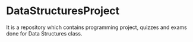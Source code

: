 # DataStructuresProject
It is a repository which contains programming project, quizzes and exams done for Data Structures class.

